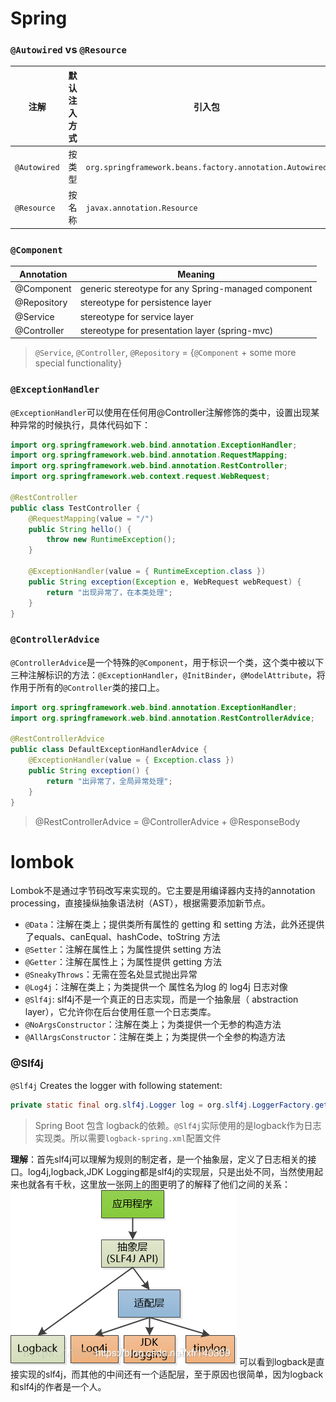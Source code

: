 # Spring

### `@Autowired` vs `@Resource`
注解 | 默认注入方式 | 引入包 | 用法
-- | -- | -- | --
`@Autowired` | 按类型 | `org.springframework.beans.factory.annotation.Autowired` | @Autowired @Qualifier("userDao")
`@Resource` | 按名称 | `javax.annotation.Resource` | 

### `@Component`
Annotation | Meaning
-- | --
@Component | generic stereotype for any Spring-managed component
@Repository | stereotype for persistence layer  
@Service | stereotype for service layer   
@Controller | stereotype for presentation layer (spring-mvc) 
> `@Service`, `@Controller`, `@Repository` = {`@Component` + some more special functionality}


### `@ExceptionHandler`
`@ExceptionHandler`可以使用在任何用@Controller注解修饰的类中，设置出现某种异常的时候执行，具体代码如下：
```java 
import org.springframework.web.bind.annotation.ExceptionHandler;
import org.springframework.web.bind.annotation.RequestMapping;
import org.springframework.web.bind.annotation.RestController;
import org.springframework.web.context.request.WebRequest;
 
@RestController
public class TestController {
	@RequestMapping(value = "/")
	public String hello() {
		throw new RuntimeException();
	}
 
	@ExceptionHandler(value = { RuntimeException.class })
	public String exception(Exception e, WebRequest webRequest) {
		return "出现异常了，在本类处理";
	}
}
```

### `@ControllerAdvice`
`@ControllerAdvice`是一个特殊的`@Component`，用于标识一个类，这个类中被以下三种注解标识的方法：`@ExceptionHandler`，`@InitBinder`，`@ModelAttribute`，将作用于所有的`@Controller`类的接口上。
```java
import org.springframework.web.bind.annotation.ExceptionHandler;
import org.springframework.web.bind.annotation.RestControllerAdvice;
 
@RestControllerAdvice
public class DefaultExceptionHandlerAdvice {
	@ExceptionHandler(value = { Exception.class })
	public String exception() {
		return "出异常了，全局异常处理";
	}
}
```
> @RestControllerAdvice = @ControllerAdvice + @ResponseBody


# lombok
Lombok不是通过字节码改写来实现的。它主要是用编译器内支持的annotation processing，直接操纵抽象语法树（AST），根据需要添加新节点。
- `@Data`：注解在类上；提供类所有属性的 getting 和 setting 方法，此外还提供了equals、canEqual、hashCode、toString 方法
- `@Setter`：注解在属性上；为属性提供 setting 方法
- `@Getter`：注解在属性上；为属性提供 getting 方法
- `@SneakyThrows`：无需在签名处显式抛出异常
- `@Log4j`：注解在类上；为类提供一个 属性名为log 的 log4j 日志对像
- `@Slf4j`: slf4j不是一个真正的日志实现，而是一个抽象层（ abstraction layer），它允许你在后台使用任意一个日志类库。
- `@NoArgsConstructor`：注解在类上；为类提供一个无参的构造方法
- `@AllArgsConstructor`：注解在类上；为类提供一个全参的构造方法

### @Slf4j
`@Slf4j` Creates the logger with following statement:
```java
private static final org.slf4j.Logger log = org.slf4j.LoggerFactory.getLogger(LogExample.class);
```
> Spring Boot 包含 logback的依赖。`@Slf4j`实际使用的是logback作为日志实现类。所以需要`logback-spring.xml`配置文件

**理解**：首先slf4j可以理解为规则的制定者，是一个抽象层，定义了日志相关的接口。log4j,logback,JDK Logging都是slf4j的实现层，只是出处不同，当然使用起来也就各有千秋，这里放一张网上的图更明了的解释了他们之间的关系：
![slf4j](../images/java/slf4j.jpg)
可以看到logback是直接实现的slf4j，而其他的中间还有一个适配层，至于原因也很简单，因为logback和slf4j的作者是一个人。

